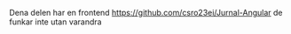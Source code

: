 Dena delen har en frontend https://github.com/csro23ei/Jurnal-Angular de funkar inte utan varandra 
